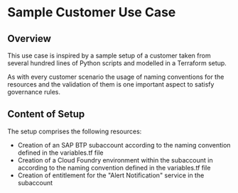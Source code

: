 # Sample Customer Use Case

## Overview

This use case is inspired by a sample setup of a customer taken from several hundred lines of Python scripts and modelled in a Terraform setup.

As with every customer scenario the usage of naming conventions for the resources and the validation of them is one important aspect to satisfy governance rules.

## Content of Setup

The setup comprises the following resources:

- Creation of an SAP BTP subaccount according to the naming convention defined in the variables.tf file
- Creation of a Cloud Foundry environment within the subaccount in according to the naming convention defined in the variables.tf file
- Creation of entitlement for the "Alert Notification" service in the subaccount
